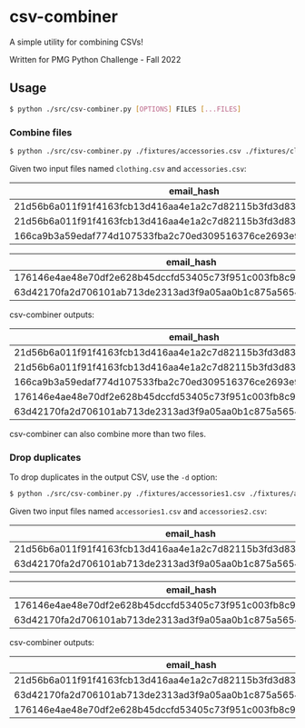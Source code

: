 # csv-combiner

A simple utility for combining CSVs!

Written for PMG Python Challenge - Fall 2022

## Usage

```bash
$ python ./src/csv-combiner.py [OPTIONS] FILES [...FILES]
```

### Combine files

```bash
$ python ./src/csv-combiner.py ./fixtures/accessories.csv ./fixtures/clothing.csv > combined.csv
```

Given two input files named `clothing.csv` and `accessories.csv`:

| email_hash                                                       | category  |
| ---------------------------------------------------------------- | --------- |
| 21d56b6a011f91f4163fcb13d416aa4e1a2c7d82115b3fd3d831241fd63      | Shirts    |
| 21d56b6a011f91f4163fcb13d416aa4e1a2c7d82115b3fd3d831241fd63      | Pants     |
| 166ca9b3a59edaf774d107533fba2c70ed309516376ce2693e92c777dd971c4b | Cardigans |

| email_hash                                                       | category |
| ---------------------------------------------------------------- | -------- |
| 176146e4ae48e70df2e628b45dccfd53405c73f951c003fb8c9c09b3207e7aab | Wallets  |
| 63d42170fa2d706101ab713de2313ad3f9a05aa0b1c875a56545cfd69f7101fe | Purses   |

csv-combiner outputs:

| email_hash                                                       | category  | filename        |
| ---------------------------------------------------------------- | --------- | --------------- |
| 21d56b6a011f91f4163fcb13d416aa4e1a2c7d82115b3fd3d831241fd63      | Shirts    | clothing.csv    |
| 21d56b6a011f91f4163fcb13d416aa4e1a2c7d82115b3fd3d831241fd63      | Pants     | clothing.csv    |
| 166ca9b3a59edaf774d107533fba2c70ed309516376ce2693e92c777dd971c4b | Cardigans | clothing.csv    |
| 176146e4ae48e70df2e628b45dccfd53405c73f951c003fb8c9c09b3207e7aab | Wallets   | accessories.csv |
| 63d42170fa2d706101ab713de2313ad3f9a05aa0b1c875a56545cfd69f7101fe | Purses    | accessories.csv |

csv-combiner can also combine more than two files.

### Drop duplicates

To drop duplicates in the output CSV, use the `-d` option:

```bash
$ python ./src/csv-combiner.py ./fixtures/accessories1.csv ./fixtures/accessories2.csv -d > combined.csv
```

Given two input files named `accessories1.csv` and `accessories2.csv`:

| email_hash                                                       | category |
| ---------------------------------------------------------------- | -------- |
| 21d56b6a011f91f4163fcb13d416aa4e1a2c7d82115b3fd3d831241fd63      | Satchels |
| 63d42170fa2d706101ab713de2313ad3f9a05aa0b1c875a56545cfd69f7101fe | Purses   |

| email_hash                                                       | category |
| ---------------------------------------------------------------- | -------- |
| 176146e4ae48e70df2e628b45dccfd53405c73f951c003fb8c9c09b3207e7aab | Wallets  |
| 63d42170fa2d706101ab713de2313ad3f9a05aa0b1c875a56545cfd69f7101fe | Purses   |

csv-combiner outputs:

| email_hash                                                       | category | filename         |
| ---------------------------------------------------------------- | -------- | ---------------- |
| 21d56b6a011f91f4163fcb13d416aa4e1a2c7d82115b3fd3d831241fd63      | Satchels | accessories1.csv |
| 63d42170fa2d706101ab713de2313ad3f9a05aa0b1c875a56545cfd69f7101fe | Purses   | accessories1.csv |
| 176146e4ae48e70df2e628b45dccfd53405c73f951c003fb8c9c09b3207e7aab | Wallets  | accessories2.csv |
